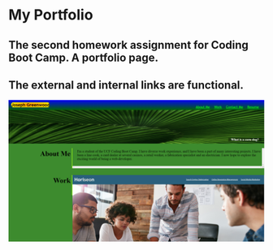 # My Portfolio

## The second homework assignment for Coding Boot Camp. A portfolio page.
## The external and internal links are functional.

![A screenshot of the finished webpage](assets\images\second-homework-ss.png)
